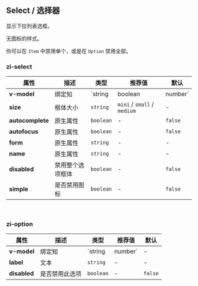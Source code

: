 ## Select / 选择器

显示下拉列表选框。

<ex-code name="ex-select-basic"></ex-code>

<ex-code name="ex-select-size"></ex-code>

<ex-code name="ex-select-simple">

无图标的样式。

</ex-code>

<ex-code name="ex-select-disabled">

你可以在 <code>Item</code> 中禁用单个，或是在 <code>Option</code> 禁用全部。

</ex-code>

<ex-footer edit-link="https://github.com/zeit-ui/vue/edit/master/docs/en-us/components/select.md">
<h3>zi-select</h3>

| 属性 | 描述 | 类型 | 推荐值 | 默认
| ---------- | ---------- | ---- |  -------------- | ------ |
| **v-model** | 绑定知 | `string | boolean | number` | - | - |
| **size** | 框体大小 | `string` | `mini` / `small` / `medium` | - |
| **autocomplete** | 原生属性 | `boolean` | - | `false` |
| **autofocus** | 原生属性 | `boolean` | - | `false` |
| **form** | 原生属性 | `string` | - | - |
| **name** | 原生属性 | `string` | - | - |
| **disabled** | 禁用整个选项框体 | `boolean` | - | `false` |
| **simple** | 是否禁用图标 | `boolean` | - | `false` |

<br/>
<h3>zi-option</h3>

| 属性 | 描述 | 类型 | 推荐值 | 默认
| ---------- | ---------- | ---- |  -------------- | ------ |
| **v-model** | 绑定知 | `string | number` | - | - |
| **label** | 文本 | `string` | - | - |
| **disabled** | 是否禁用此选项 | `boolean` | - | `false` |

</ex-footer>
